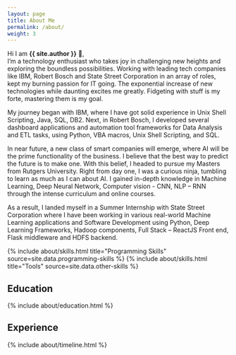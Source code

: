 ```yaml
---
layout: page
title: About Me
permalink: /about/
weight: 3
---
```


<!-- # **About Me** -->

Hi I am **{{ site.author }}** :wave:,<br>
I’m a technology enthusiast who takes joy in challenging new heights and exploring the boundless possibilities. Working with leading tech companies like IBM, Robert Bosch and State Street Corporation in an array of roles, kept my burning passion for IT going. The exponential increase of new technologies while daunting excites me greatly. Fidgeting with stuff is my forte, mastering them is my goal.

My journey began with IBM, where I have got solid experience in Unix Shell Scripting, Java, SQL, DB2. Next, in Robert Bosch, I developed several dashboard applications and automation tool frameworks for Data Analysis and ETL tasks, using Python, VBA macros, Unix Shell Scripting, and SQL. 

In near future, a new class of smart companies will emerge, where AI will be the prime functionality of the business. I believe that the best way to predict the future is to make one. With this belief, I headed to pursue my Masters from Rutgers University. Right from day one, I was a curious ninja, tumbling to learn as much as I can about AI. I gained in-depth knowledge in Machine Learning, Deep Neural Network, Computer vision - CNN, NLP – RNN through the intense curriculum and online courses. 

As a result, I landed myself in a Summer Internship with State Street Corporation where I have been working in various real-world Machine Learning applications and Software Development using Python, Deep Learning Frameworks, Hadoop components, Full Stack – ReactJS Front end, Flask middleware and HDFS backend. 

<div class="row">
{% include about/skills.html title="Programming Skills" source=site.data.programming-skills %}
{% include about/skills.html title="Tools" source=site.data.other-skills %}
</div>


## Education
<div class="row">
{% include about/education.html %}
</div>

## Experience
<div class="row">
{% include about/timeline.html %}
</div>